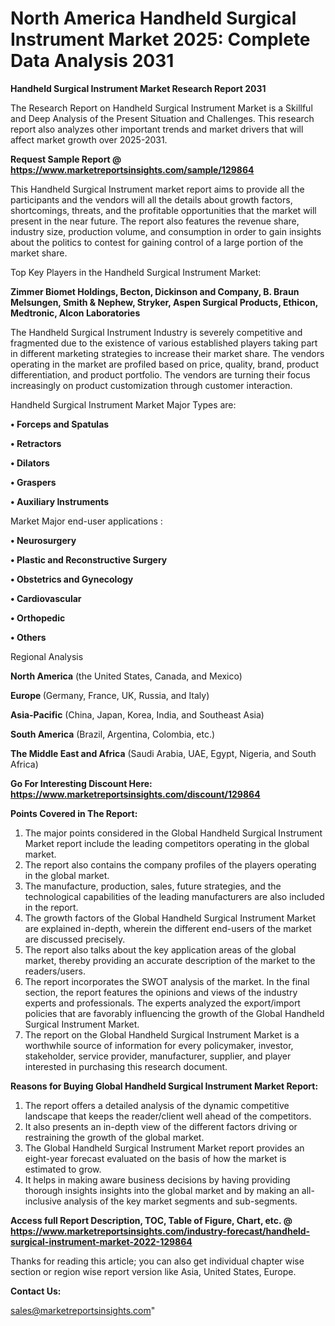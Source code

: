 # North America Handheld Surgical Instrument Market 2025: Complete Data Analysis 2031

<strong>Handheld Surgical Instrument Market Research Report 2031</strong>

The Research Report on Handheld Surgical Instrument Market is a Skillful and Deep Analysis of the Present Situation and Challenges. This research report also analyzes other important trends and market drivers that will affect market growth over 2025-2031.

<strong>Request Sample Report @ <a href=https://www.marketreportsinsights.com/sample/129864>https://www.marketreportsinsights.com/sample/129864</a></strong>

This Handheld Surgical Instrument market report aims to provide all the participants and the vendors will all the details about growth factors, shortcomings, threats, and the profitable opportunities that the market will present in the near future. The report also features the revenue share, industry size, production volume, and consumption in order to gain insights about the politics to contest for gaining control of a large portion of the market share.

Top Key Players in the Handheld Surgical Instrument Market:

<strong>Zimmer Biomet Holdings, Becton, Dickinson and Company, B. Braun Melsungen, Smith & Nephew, Stryker, Aspen Surgical Products, Ethicon, Medtronic, Alcon Laboratories</strong>

The Handheld Surgical Instrument Industry is severely competitive and fragmented due to the existence of various established players taking part in different marketing strategies to increase their market share. The vendors operating in the market are profiled based on price, quality, brand, product differentiation, and product portfolio. The vendors are turning their focus increasingly on product customization through customer interaction.

Handheld Surgical Instrument Market Major Types are:

<strong>• Forceps and Spatulas

• Retractors

• Dilators

• Graspers

• Auxiliary Instruments</strong>

Market Major end-user applications :

<strong>• Neurosurgery

• Plastic and Reconstructive Surgery

• Obstetrics and Gynecology

• Cardiovascular

• Orthopedic

• Others</strong>

Regional Analysis

</u><strong><b>North America</b></strong> (the United States, Canada, and Mexico)

<strong><b>Europe </b></strong>(Germany, France, UK, Russia, and Italy)

<strong><b>Asia-Pacific</b></strong> (China, Japan, Korea, India, and Southeast Asia)

<strong><b>South America</b></strong> (Brazil, Argentina, Colombia, etc.)

<strong><b>The Middle East and Africa</b></strong> (Saudi Arabia, UAE, Egypt, Nigeria, and South Africa)

<strong>Go For Interesting Discount Here: <a href=https://www.marketreportsinsights.com/discount/129864>https://www.marketreportsinsights.com/discount/129864</a></strong>

<strong>Points Covered in The Report:</strong>
<ol>
  <li>The major points considered in the Global Handheld Surgical Instrument Market report include the leading competitors operating in the global market.</li>
  <li>The report also contains the company profiles of the players operating in the global market.</li>
  <li>The manufacture, production, sales, future strategies, and the technological capabilities of the leading manufacturers are also included in the report.</li>
  <li>The growth factors of the Global Handheld Surgical Instrument Market are explained in-depth, wherein the different end-users of the market are discussed precisely.</li>
  <li>The report also talks about the key application areas of the global market, thereby providing an accurate description of the market to the readers/users.</li>
  <li>The report incorporates the SWOT analysis of the market. In the final section, the report features the opinions and views of the industry experts and professionals. The experts analyzed the export/import policies that are favorably influencing the growth of the Global Handheld Surgical Instrument Market.</li>
  <li>The report on the Global Handheld Surgical Instrument Market is a worthwhile source of information for every policymaker, investor, stakeholder, service provider, manufacturer, supplier, and player interested in purchasing this research document.</li>
</ol>
<strong>Reasons for Buying Global Handheld Surgical Instrument Market Report:</strong>

<ol>
  <li>The report offers a detailed analysis of the dynamic competitive landscape that keeps the reader/client well ahead of the competitors.</li>
  <li>It also presents an in-depth view of the different factors driving or restraining the growth of the global market.</li>
  <li>The Global Handheld Surgical Instrument Market report provides an eight-year forecast evaluated on the basis of how the market is estimated to grow.</li>
  <li>It helps in making aware business decisions by having providing thorough insights insights into the global market and by making an all-inclusive analysis of the key market segments and sub-segments.</li>
</ol>
<strong>Access full Report Description, TOC, Table of Figure, Chart, etc. @ <a href=https://www.marketreportsinsights.com/industry-forecast/handheld-surgical-instrument-market-2022-129864>https://www.marketreportsinsights.com/industry-forecast/handheld-surgical-instrument-market-2022-129864</a></strong>


Thanks for reading this article; you can also get individual chapter wise section or region wise report version like Asia, United States, Europe.

<strong>Contact Us:</strong>

sales@marketreportsinsights.com"
